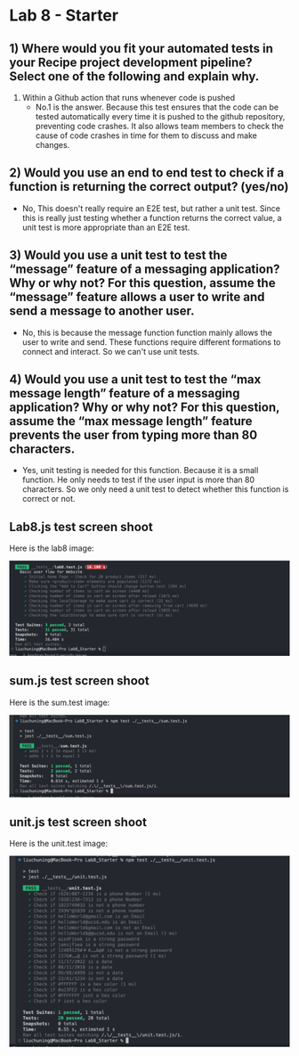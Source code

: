 # Lab 8 - Starter
## 1) Where would you fit your automated tests in your Recipe project development pipeline? Select one of the following and explain why.

1. Within a Github action that runs whenever code is pushed 
   * No.1 is the answer. Because this test ensures that the code can be tested automatically every time it is pushed to the github repository, preventing code crashes. It also allows team members to check the cause of code crashes in time for them to discuss and make changes.

## 2) Would you use an end to end test to check if a function is returning the correct output? (yes/no)
* No, This doesn't really require an E2E test, but rather a unit test. Since this is really just testing whether a function returns the correct value, a unit test is more appropriate than an E2E test.



## 3) Would you use a unit test to test the “message” feature of a messaging application? Why or why not? For this question, assume the “message” feature allows a user to write and send a message to another user.
* No, this is because the message function function mainly allows the user to write and send. These functions require different formations to connect and interact. So we can't use unit tests.



## 4) Would you use a unit test to test the “max message length” feature of a messaging application? Why or why not? For this question, assume the “max message length” feature prevents the user from typing more than 80 characters.
* Yes, unit testing is needed for this function. Because it is a small function. He only needs to test if the user input is more than 80 characters. So we only need a unit test to detect whether this function is correct or not.


## Lab8.js test screen shoot
Here is the lab8 image:

![lab8](./ScreenShots/lab8.test.js.png)
## sum.js test screen shoot
Here is the sum.test image:

![sum](./ScreenShots/sum.test.png)

## unit.js test screen shoot
Here is the unit.test image:

![sum](./ScreenShots/unit.test.png)


